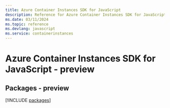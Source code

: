 ```yaml
---
title: Azure Container Instances SDK for JavaScript
description: Reference for Azure Container Instances SDK for JavaScript
ms.date: 03/11/2024
ms.topic: reference
ms.devlang: javascript
ms.service: containerinstances
---
```

# Azure Container Instances SDK for JavaScript - preview
## Packages - preview
[!INCLUDE [packages](container-instances-index.md)]